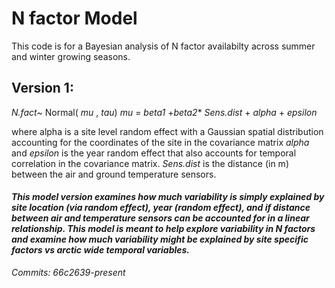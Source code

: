 
# N factor Model
This code is for a Bayesian analysis of N factor availabilty across summer and winter growing seasons. 

## Version 1:

 _N.fact_~ Normal( _mu_ , _tau_)
 _mu_ = _beta1_ +_beta2_* _Sens.dist_ + _alpha_ + _epsilon_
 
 where alpha is a site level random effect with a Gaussian spatial distribution accounting for the coordinates of the site in the covariance matrix _alpha_ and _epsilon_ is the year random effect that also accounts for temporal correlation in the covariance matrix. _Sens.dist_ is the distance (in m) between the air and ground temperature sensors.

#### _This model version examines how much variability is simply explained by site location (via random effect), year (random effect), and if distance between air and temperature sensors can be accounted for in a linear relationship. This model is meant to help explore variability in N factors and examine how much variability might be explained by site specific factors vs arctic wide temporal variables._  
_Commits: 66c2639-present_ 
